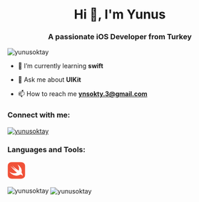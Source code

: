 

<h1 align="center">Hi 👋, I'm Yunus</h1>
<h3 align="center">A passionate iOS Developer from Turkey</h3>

<p align="left"> <img src="https://komarev.com/ghpvc/?username=yunusoktay&label=Profile%20views&color=0e75b6&style=flat" alt="yunusoktay" /> </p>

- 🌱 I’m currently learning **swift**

- 💬 Ask me about **UIKit**

- 📫 How to reach me **ynsokty.3@gmail.com**

<h3 align="left">Connect with me:</h3>
<p align="left">
<a href="https://linkedin.com/in/yunusoktay" target="blank"><img align="center" src="https://raw.githubusercontent.com/rahuldkjain/github-profile-readme-generator/master/src/images/icons/Social/linked-in-alt.svg" alt="yunusoktay" height="30" width="40" /></a>
</p>

<h3 align="left">Languages and Tools:</h3>
<p align="left"> <a href="https://developer.apple.com/swift/" target="_blank" rel="noreferrer"> <img src="https://raw.githubusercontent.com/devicons/devicon/master/icons/swift/swift-original.svg" alt="swift" width="40" height="40"/> </a> </p>

<p><img align="left" src="https://github-readme-stats.vercel.app/api/top-langs?username=yunusoktay&show_icons=true&locale=en&layout=compact" alt="yunusoktay" /></p>

<p>&nbsp;<img align="center" src="https://github-readme-stats.vercel.app/api?username=yunusoktay&show_icons=true&locale=en" alt="yunusoktay" /></p>


<!--
**yunusoktay/yunusoktay** is a ✨ _special_ ✨ repository because its `README.md` (this file) appears on your GitHub profile.

Here are some ideas to get you started:

- 🔭 I’m currently working on ...
- 🌱 I’m currently learning ...
- 👯 I’m looking to collaborate on ...
- 🤔 I’m looking for help with ...
- 💬 Ask me about ...
- 📫 How to reach me: ...
- 😄 Pronouns: ...
- ⚡ Fun fact: ...
-->
